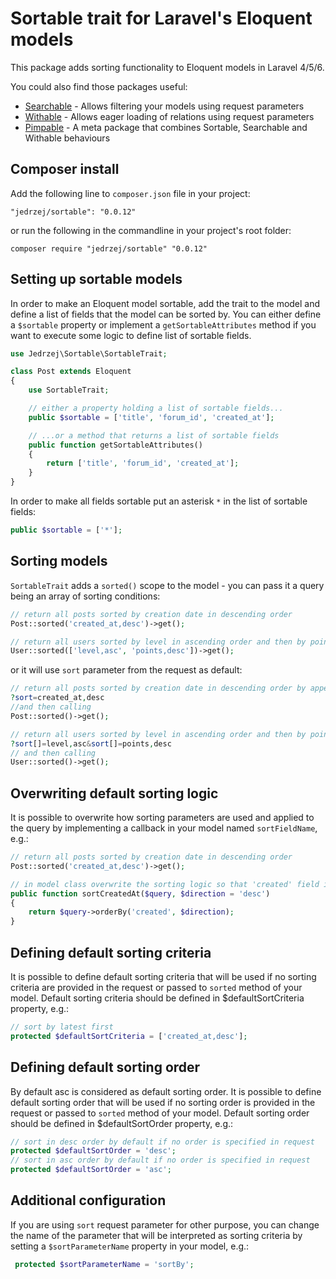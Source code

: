 # Sortable trait for Laravel's Eloquent models

This package adds sorting functionality to Eloquent models in Laravel 4/5/6.

You could also find those packages useful:

- [Searchable](https://github.com/jedrzej/searchable) - Allows filtering your models using request parameters
- [Withable](https://github.com/jedrzej/withable) - Allows eager loading of relations using request parameters
- [Pimpable](https://github.com/jedrzej/pimpable) - A meta package that combines Sortable, Searchable and Withable behaviours

## Composer install

Add the following line to `composer.json` file in your project:

    "jedrzej/sortable": "0.0.12"

or run the following in the commandline in your project's root folder:

    composer require "jedrzej/sortable" "0.0.12"

## Setting up sortable models

In order to make an Eloquent model sortable, add the trait to the model and define a list of fields that the model can be sorted by.
You can either define a `$sortable` property or implement a `getSortableAttributes` method if you want to execute some logic to define
list of sortable fields.

```php
use Jedrzej\Sortable\SortableTrait;

class Post extends Eloquent
{
    use SortableTrait;

    // either a property holding a list of sortable fields...
    public $sortable = ['title', 'forum_id', 'created_at'];

    // ...or a method that returns a list of sortable fields
    public function getSortableAttributes()
    {
        return ['title', 'forum_id', 'created_at'];
    }
}
```

In order to make all fields sortable put an asterisk `*` in the list of sortable fields:

```php
public $sortable = ['*'];
```

## Sorting models

`SortableTrait` adds a `sorted()` scope to the model - you can pass it a query being an array of sorting conditions:

```php
// return all posts sorted by creation date in descending order
Post::sorted('created_at,desc')->get();

// return all users sorted by level in ascending order and then by points indescending orders
User::sorted(['level,asc', 'points,desc'])->get();
```
or it will use `sort` parameter from the request as default:

```php   
// return all posts sorted by creation date in descending order by appending to URL
?sort=created_at,desc
//and then calling
Post::sorted()->get();

// return all users sorted by level in ascending order and then by points indescending orders by appending to URL
?sort[]=level,asc&sort[]=points,desc
// and then calling
User::sorted()->get();
```
## Overwriting default sorting logic

It is possible to overwrite how sorting parameters are used and applied to the query by implementing a callback in your
model named `sortFieldName`, e.g.:
```php
// return all posts sorted by creation date in descending order
Post::sorted('created_at,desc')->get();

// in model class overwrite the sorting logic so that 'created' field is used instead of 'created_at'
public function sortCreatedAt($query, $direction = 'desc')
{
    return $query->orderBy('created', $direction);
}
```

## Defining default sorting criteria

It is possible to define default sorting criteria that will be used if no sorting criteria are provided in the request or
passed to `sorted` method of your model. Default sorting criteria should be defined in $defaultSortCriteria property, e.g.:

```php
// sort by latest first
protected $defaultSortCriteria = ['created_at,desc'];
```

## Defining default sorting order

By default asc is considered as default sorting order. It is possible to define default sorting order that will be used if no sorting order is provided in the request or
passed to `sorted` method of your model. Default sorting order should be defined in $defaultSortOrder property, e.g.:

```php
// sort in desc order by default if no order is specified in request
protected $defaultSortOrder = 'desc';
// sort in asc order by default if no order is specified in request
protected $defaultSortOrder = 'asc';
```

## Additional configuration

 If you are using `sort` request parameter for other purpose, you can change the name of the parameter that will be
 interpreted as sorting criteria by setting a `$sortParameterName` property in your model, e.g.:
```php
 protected $sortParameterName = 'sortBy';
```
